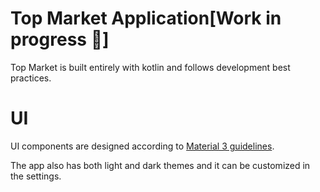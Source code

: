 # Top Market Application[Work in progress 🚧]
Top Market is built entirely with kotlin and follows development best practices.

# UI
UI components are designed according to [Material 3 guidelines](https://m3.material.io/).

The app also has both light and dark themes and it can be customized in the settings.
